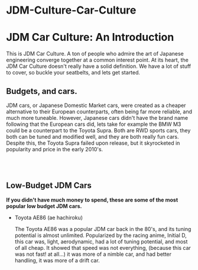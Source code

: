 # JDM-Culture-Car-Culture
<body>
<h1> JDM Car Culture: An Introduction </h1>
<div> 
  <p> This is JDM Car Culture. A ton of people who admire the art of Japanese engineering converge together at a common interest point. At its heart, the JDM Car Culture doesn't really have a solid definition. We have a lot of stuff to cover, so buckle your seatbelts, and lets get started. </p>
<h2> Budgets, and cars. </h2>
<p> JDM cars, or Japanese Domestic Market cars, were created as a cheaper alternative to their European counterparts, often being far more reliable, and much more tuneable. However, Japanese cars didn't have the brand name following that the European cars did, lets take for example the BMW M3 could be a counterpart to the Toyota Supra. Both are RWD sports cars, they both can be tuned and modified well, and they are both really fun cars. Despite this, the Toyota Supra failed upon release, but it skyrocketed in popularity and price in the early 2010's. </p>
<br>
  
</br>
<h2> Low-Budget JDM Cars </h2>
<b> If you didn't have much money to spend, these are some of the most popular low budget JDM cars.</b>
<ul> 
<li> Toyota AE86 (ae hachiroku) </li>
<p> The Toyota AE86 was a popular JDM car back in the 80's, and its tuning potential is almost unlimited. Popularized by the racing anime, Initial D, this car was, light, aerodynamic, had a lot of tuning potential, and most of all cheap. It showed that speed was not everything, (because this car was not fast! at all...) it was more of a nimble car, and had better handling, it was more of a drift car. </p>





</ul>


  
</body>
